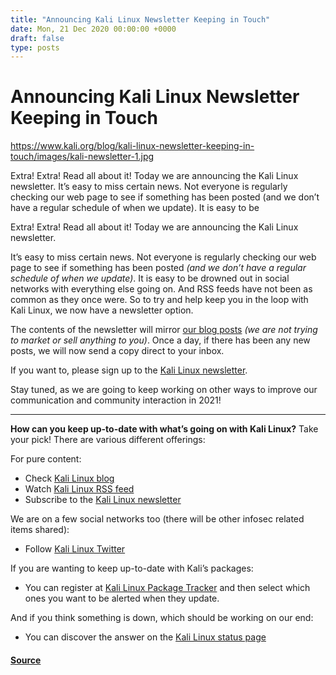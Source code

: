 ```yaml
---
title: "Announcing Kali Linux Newsletter Keeping in Touch"
date: Mon, 21 Dec 2020 00:00:00 +0000
draft: false
type: posts
---
```

# Announcing Kali Linux Newsletter Keeping in Touch

https://www.kali.org/blog/kali-linux-newsletter-keeping-in-touch/images/kali-newsletter-1.jpg



Extra! Extra! Read all about it! Today we are announcing the Kali Linux newsletter. It&rsquo;s easy to miss certain news. Not everyone is regularly checking our web page to see if something has been posted (and we don&rsquo;t have a regular schedule of when we update). It is easy to be

Extra! Extra! Read all about it! Today we are announcing the Kali Linux newsletter.

It’s easy to miss certain news. Not everyone is regularly checking our web page to see if something has been posted _(and we don’t have a regular schedule of when we update)_. It is easy to be drowned out in social networks with everything else going on. And RSS feeds have not been as common as they once were. So to try and help keep you in the loop with Kali Linux, we now have a newsletter option.

The contents of the newsletter will mirror [our blog posts](https://www.kali.org/blog/) _(we are not trying to market or sell anything to you)_. Once a day, if there has been any new posts, we will now send a copy direct to your inbox.

If you want to, please sign up to the [Kali Linux newsletter](https://www.kali.org/newsletter/).

Stay tuned, as we are going to keep working on other ways to improve our communication and community interaction in 2021!

* * *

**How can you keep up-to-date with what’s going on with Kali Linux?** Take your pick! There are various different offerings:

For pure content:

-   Check [Kali Linux blog](https://www.kali.org/blog/)
-   Watch [Kali Linux RSS feed](https://www.kali.org/rss.xml)
-   Subscribe to the [Kali Linux newsletter](https://www.kali.org/newsletter/)

We are on a few social networks too (there will be other infosec related items shared):

-   Follow [Kali Linux Twitter](https://twitter.com/kalilinux)

If you are wanting to keep up-to-date with Kali’s packages:

-   You can register at [Kali Linux Package Tracker](https://pkg.kali.org/) and then select which ones you want to be alerted when they update.

And if you think something is down, which should be working on our end:

-   You can discover the answer on the [Kali Linux status page](https://status.kali.org/)

#### [Source](https://www.kali.org/blog/kali-linux-newsletter-keeping-in-touch/)

